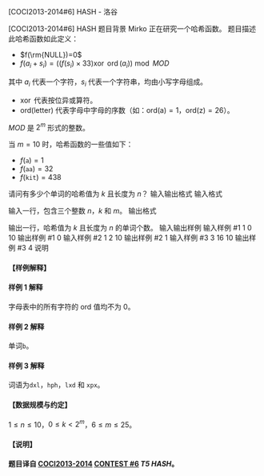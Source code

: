



[COCI2013-2014#6] HASH - 洛谷














[COCI2013-2014#6] HASH
题目背景
Mirko 正在研究一个哈希函数。 
题目描述
此哈希函数如此定义：

- $f(\rm{NULL})=0$
- $f(a_i+s_i)=((f(s_i)\times33)\operatorname{xor}\ \operatorname{ord}(a_i))\bmod MOD$

其中 $a_i$ 代表一个字符，$s_i$ 代表一个字符串，均由小写字母组成。

- $\operatorname{xor}$ 代表按位异或算符。
- $\operatorname{ord(letter)}$ 代表字母中字母的序数（如：$\operatorname{ord(a)=1}$，$\operatorname{ord(z)= 26}$）。

$MOD$ 是 $2^m$ 形式的整数。

当 $m=10$ 时，哈希函数的一些值如下：

- $f(\texttt{a})=1$
- $f(\texttt{aa})=32$
- $f(\texttt{kit})=438$

请问有多少个单词的哈希值为 $k$ 且长度为 $n$？
输入输出格式
输入格式

输入一行，包含三个整数 $n$，$k$ 和 $m$。
输出格式

输出一行，哈希值为 $k$ 且长度为 $n$ 的单词个数。
输入输出样例
输入样例 #1
1 0 10 
输出样例 #1
0
输入样例 #2
1 2 10
输出样例 #2
1
输入样例 #3
3 16 10
输出样例 #3
4
说明
#### 【样例解释】
#### 样例 1 解释
字母表中的所有字符的 $\text{ord}$ 值均不为 $0$。
#### 样例 2 解释
单词`b`。
#### 样例 3 解释
词语为`dxl`，`hph`，`lxd` 和 `xpx`。

#### 【数据规模与约定】
$1\le n\le 10$，$0\le k<2^m$，$6\le m\le 25$。

#### 【说明】
**题目译自 [COCI2013-2014](https://hsin.hr/coci/archive/2013_2014/) [CONTEST #6](https://hsin.hr/coci/archive/2013_2014/contest6_tasks.pdf)  _T5 HASH_。**






